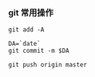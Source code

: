 ### git 常用操作

```
git add -A
```

```
DA=`date`
git commit -m $DA
```

```
git push origin master
```